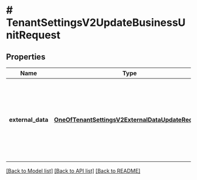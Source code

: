 # # TenantSettingsV2UpdateBusinessUnitRequest

## Properties

Name | Type | Description | Notes
------------ | ------------- | ------------- | -------------
**external_data** | [**OneOfTenantSettingsV2ExternalDataUpdateRequest**](OneOfTenantSettingsV2ExternalDataUpdateRequest.md) | Optional model that contains a list of external data items that should be attached to this business unit. | [optional]

[[Back to Model list]](../../README.md#models) [[Back to API list]](../../README.md#endpoints) [[Back to README]](../../README.md)
